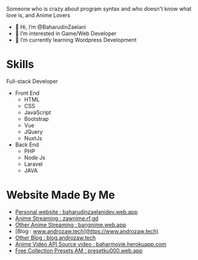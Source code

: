 Someone who is crazy about program syntax and who doesn't know what love is, and Anime Lovers
- 👋 Hi, I’m @BaharudinZaelani
- 👀 I’m interested in Game/Web Developer
- 🌱 I’m currently learning Wordpress Development

# Skills
Full-stack Developer
- Front End
  - HTML
  - CSS
  - JavaScript
  - Bootstrap
  - Vue
  - JQuery
  - NuxtJs
- Back End
  - PHP
  - Node Js
  - Laravel
  - JAVA

# Website Made By Me
- [Personal website : baharudinzaelanidev.web.app](https://baharudinzaelanidev.web.app)
- [Anime Streaming : zawnime.rf.gd](http://zawnime.rf.gd)
- [Other Anime Streaming : bangnime.web.app](https://bangnime.web.app)
- [Blog : www.androzaw.tech](https://www.androzaw.tech)
- [Other Blog : blog.androzaw.tech](https://blog.androzaw.tech)
- [Anime Video API Source video : baharmovie.herokuapp.com](https://baharmovie.herokuapp.com)
- [Free Collection Presets AM : presetku000.web.app](https://presetku000.web.app/)
